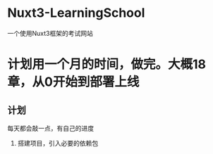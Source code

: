 # Nuxt3-LearningSchool
一个使用Nuxt3框架的考试网站
# 计划用一个月的时间，做完。大概18章，从0开始到部署上线
## 计划
 每天都会敲一点，有自己的进度
 1. 搭建项目，引入必要的依赖包
